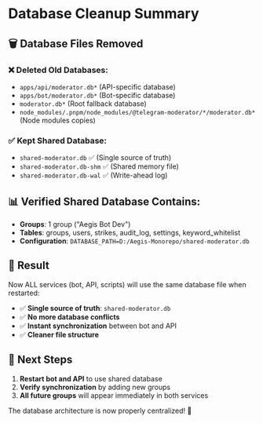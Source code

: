 # Database Cleanup Summary

## 🗑️ **Database Files Removed**

### ❌ **Deleted Old Databases:**

- `apps/api/moderator.db*` (API-specific database)
- `apps/bot/moderator.db*` (Bot-specific database)
- `moderator.db*` (Root fallback database)
- `node_modules/.pnpm/node_modules/@telegram-moderator/*/moderator.db*` (Node modules copies)

### ✅ **Kept Shared Database:**

- `shared-moderator.db` ✅ (Single source of truth)
- `shared-moderator.db-shm` ✅ (Shared memory file)
- `shared-moderator.db-wal` ✅ (Write-ahead log)

## 📊 **Verified Shared Database Contains:**

- **Groups**: 1 group ("Aegis Bot Dev")
- **Tables**: groups, users, strikes, audit_log, settings, keyword_whitelist
- **Configuration**: `DATABASE_PATH=D:/Aegis-Monorepo/shared-moderator.db`

## 🎯 **Result**

Now ALL services (bot, API, scripts) will use the same database file when restarted:

- ✅ **Single source of truth**: `shared-moderator.db`
- ✅ **No more database conflicts**
- ✅ **Instant synchronization** between bot and API
- ✅ **Cleaner file structure**

## 🚀 **Next Steps**

1. **Restart bot and API** to use shared database
2. **Verify synchronization** by adding new groups
3. **All future groups** will appear immediately in both services

The database architecture is now properly centralized! 🎊
